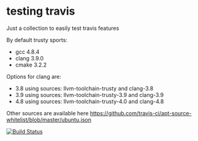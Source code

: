 # testing travis
Just a collection to easily test travis features

By default trusty sports:

* gcc 4.8.4
* clang 3.9.0
* cmake 3.2.2

Options for clang are:

* 3.8 using sources: llvm-toolchain-trusty and clang-3.8
* 3.9 using sources: llvm-toolchain-trusty-3.9 and clang-3.9
* 4.8 using sources: llvm-toolchain-trusty-4.0 and clang-4.8


Other sources are available here https://github.com/travis-ci/apt-source-whitelist/blob/master/ubuntu.json

[![Build Status](https://travis-ci.org/simogasp/travisTests.svg?branch=trustyMatrix)](https://travis-ci.org/simogasp/travisTests)
